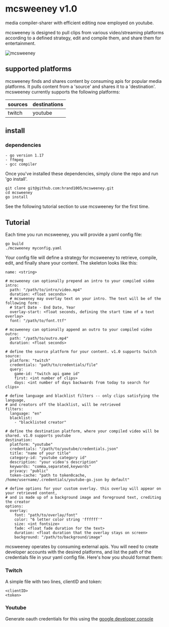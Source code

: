 # mcsweeney v1.0 
media compiler-sharer with efficient editing now employed on youtube.

mcsweeney is designed to pull clips from various video/streaming platforms according to a defined strategy, edit and compile them, and share them for entertainment. 

![mcsweeney](https://i.ibb.co/s6B62S4/Mcsweeney.png) 

## supported platforms
mcsweeney finds and shares content by consuming apis for popular media platforms. It pulls content from a 'source' and shares it to a 'destination'. mcsweeney currently supports the following platforms:

| sources | destinations |
| --- | --- |
| twitch | youtube |


## install
### dependencies
```
- go version 1.17
- ffmpeg
- gcc compiler
```
Once you've installed these dependencies, simply clone the repo and run 'go install'.
```
git clone git@github.com:hrand1005/mcsweeney.git
cd mcsweeney
go install
```
See the following tutorial section to use mcsweeney for the first time.
## Tutorial
Each time you run mcsweeney, you will provide a yaml config file:
```
go build
./mcsweeney myconfig.yaml
```
Your config file will define a strategy for mcsweeney to retrieve, compile, edit, and finally share your content. The skeleton looks like this:
```
name: <string>

# mcsweeney can optionally prepend an intro to your compiled video
intro: 
  path: "/path/to/intro/video.mp4"
  duration: <float seconds>
  # mcsweeney may overlay text on your intro. The text will be of the following form:
  # Start Date - End Date, Year
  overlay-start: <float seconds, defining the start time of a text overlay>
  font: "/path/to/font.ttf"

# mcsweeney can optionally append an outro to your compiled video
outro:
  path: "/path/to/outro.mp4"
  duration: <float seconds>

# define the source platform for your content. v1.0 supports twitch
source: 
  platform: "twitch"
  credentials: "path/to/credentials/file"
  query:
    game-id: "twitch api game id"
    first: <int number of clips>
    days: <int number of days backwards from today to search for clips>

# define language and blacklist filters -- only clips satisfying the language, 
# and creators off the blacklist, will be retrieved
filters:
  language: "en" 
  blacklist:
    - "blacklisted creator"

# define the destination platform, where your compiled video will be shared. v1.0 supports youtube
destination:
  platform: "youtube"
  credentials: "/path/to/youtube/credentials.json"
  title: "name of your title"
  category-id: "youtube category id"
  description: "your video's description"
  keywords: "comma,separated,keywords"
  privacy: "public"
  token-cache: "path to token0cache, /home/username/.credentials/youtube-go.json by default"

# define options for your custom overlay. this overlay will appear on your retrieved content, 
# and is made up of a background image and foreground text, crediting the creator
options:
  overlay:
    font: "path/to/overlay/font"
    color: "6 letter color string 'ffffff'"
    size: <int fontsize>
    fade: <float fade duration for the text>
    duration: <float duration that the overlay stays on screen>
    background: "/path/to/background/image"
```
mcsweeney operates by consuming external apis. You will need to create developer accounts with the desired platforms, and list the path of the credentials file in your yaml config file. Here's how you should format them:
### Twitch
A simple file with two lines, clientID and token:
```
<clientID>
<token>
```
### Youtube
Generate oauth credentials for this using the [google developer console](https://console.developers.google.com/)

